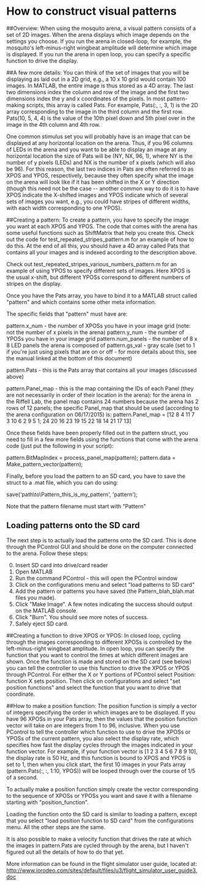 # How to construct visual patterns

##Overview:
When using the mosquito arena, a visual pattern consists of a set of 2D images. When the arena displays which image depends on the settings you choose. If you run the arena in closed-loop, for example, the mosquito's left-minus-right wingbeat amplitude will determine which image is displayed. If you run the arena in open loop, you can specify a specific function to drive the display.

##A few more details:
You can think of the set of images that you will be displaying as laid out in a 2D grid, e.g., a 10 x 10 grid would contain 100 images. In MATLAB, the entire image is thus stored as a 4D array. The last two dimensions index the column and row of the image and the first two dimensions index the y and x coordinates of the pixels. In most pattern-making scripts, this array is called Pats. For example, Pats(:, :, 3, 1) is the 2D array corresponding to the image in the third column and the first row. Pats(10, 5, 4, 4) is the value of the 10th pixel down and 5th pixel over in the image in the 4th column and 4th row.

One common stimulus set you will probably have is an image that can be displayed at any horizontal location on the arena. Thus, if you 96 columns of LEDs in the arena and you want to be able to display an image at any horizontal location the size of Pats will be (NY, NX, 96, 1), where NY is the number of y pixels (LEDs) and NX is the number of x pixels (which will also be 96). For this reason, the last two indices in Pats are often referred to as XPOS and YPOS, respectively, because they often specify what the image on the arena will look like if it has been shifted in the X or Y direction (though this need not be the case -- another common way to do it is to have XPOS indicate the X-shifted images and YPOS indicate which of several sets of images you want, e.g., you could have stripes of different widths, with each width corresponding to one YPOS).

##Creating a pattern:
To create a pattern, you have to specify the image you want at each XPOS and YPOS. The code that comes with the arena has some useful functions such as ShiftMatrix that help you create this. Check out the code for test_repeated_stripes_pattern.m for an example of how to do this. At the end of all this, you should have a 4D array called Pats that contains all your images and is indexed according to the description above.

Check out test_repeated_stripes_various_numbers_pattern.m for an example of using YPOS to specify different sets of images. Here XPOS is the usual x-shift, but different YPOSs correspond to different numbers of stripes on the display.

Once you have the Pats array, you have to bind it to a MATLAB struct called "pattern" and which contains some other meta information.

The specific fields that "pattern" must have are:

pattern.x_num - the number of XPOSs you have in your image grid (note: not the number of x pixels in the arena)
pattern.y_num - the number of YPOSs you have in your image grid
pattern.num_panels - the number of 8 x 8 LED panels the arena is composed of
pattern.gs_val - gray scale (set to 1 if you're just using pixels that are on or off - for more details about this, see the manual linked at the bottom of this document) 

pattern.Pats - this is the Pats array that contains all your images (discussed above)

pattern.Panel_map - this is the map containing the IDs of each Panel (they are not necessarily in order of their location in the arena): for the arena in the Riffell Lab, the panel map contains 24 numbers because the arena has 2 rows of 12 panels; the specific Panel_map that should be used (according to the arena configuration on 06/17/2015) is: pattern.Panel_map = [12 8 4 11 7 3 10 6 2 9 5 1; 24 20 16 23 19 15 22 18 14 21 17 13]

Once these fields have been properly filled out in the pattern struct, you need to fill in a few more fields using the functions that come with the arena code (just put the following in your script):

pattern.BitMapIndex = process_panel_map(pattern);
pattern.data = Make_pattern_vector(pattern);


Finally, before you load the pattern to an SD card, you have to save the struct to a .mat file, which you can do using:

save('path\to\Pattern_this_is_my_pattern', 'pattern');

Note that the pattern filename must start with "Pattern"

## Loading patterns onto the SD card
The next step is to actually load the patterns onto the SD card. This is done through the PControl GUI and should be done on the computer connected to the arena. Follow these steps:

0. Insert SD card into drive/card reader
1. Open MATLAB
2. Run the command PControl - this will open the PControl window
3. Click on the configurations menu and select "load patterns to SD card"
4. Add the pattern or patterns you have saved (the Pattern_blah_blah.mat files you made).
5. Click "Make Image". A few notes indicating the success should output on the MATLAB console.
6. Click "Burn". You should see more notes of success.
7. Safely eject SD card.


##Creating a function to drive XPOS or YPOS:
In closed loop, cycling through the images corresponding to different XPOSs is controlled by the left-minus-right wingbeat amplitude.
In open loop, you can specify the function that you want to control the times at which different images are shown. Once the function is made and stored on the SD card (see below) you can tell the controller to use this function to drive the XPOS or YPOS through PControl. For either the X or Y portions of PControl select Position: function X sets position. Then click on configurations and select "set position functions" and select the function that you want to drive that coordinate.

##How to make a position function:
The position function is simply a vector of integers specifying the order in which images are to be displayed. If you have 96 XPOSs in your Pats array, then the values that the position function vector will take on are integers from 1 to 96, inclusive. When you use PControl to tell the controller which function to use to drive the XPOSs or YPOSs of the current pattern, you also select the display rate, which specifies how fast the display cycles through the images indicated in your function vector. For example, if your function vector is [1 2 3 4 5 6 7 8 9 10], the display rate is 50 Hz, and this function is bound to XPOS and YPOS is set to 1, then when you click start, the first 10 images in your Pats array (pattern.Pats(:, :, 1:10, YPOS)) will be looped through over the course of 1/5 of a second. 

To actually make a position function simply create the vector corresponding to the sequence of XPOSs or YPOSs you want and save it with a filename starting with "position_function".

Loading the function onto the SD card is similar to loading a pattern, except that you select "load position function to SD card" from the configurations menu. All the other steps are the same.

It is also possible to make a velocity function that drives the rate at which the images in pattern.Pats are cycled through by the arena, but I haven't figured out all the details of how to do that yet.



More information can be found in the flight simulator user guide, located at: http://www.iorodeo.com/sites/default/files/u3/flight_simulator_user_guide3.doc
